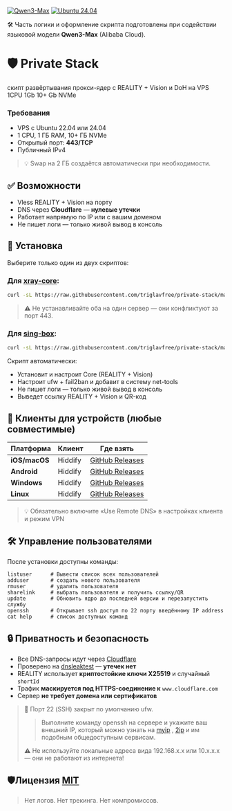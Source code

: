 [![Qwen3-Max](https://img.shields.io/badge/Qwen3--Max-Alibaba_Cloud-1976D2?logo=alibabacloud&logoColor=white)](https://qwen.ai/) [![Ubuntu 24.04](https://img.shields.io/badge/Ubuntu-24.04%20LTS-E95420?logo=ubuntu&logoColor=white)](https://releases.ubuntu.com/24.04/)

🛠️ Часть логики и оформление скрипта подготовлены при содействии языковой модели **Qwen3-Max** (Alibaba Cloud).

# 🛡️ Private Stack
скипт развёртывания прокси-ядер с REALITY + Vision и DoH на VPS 1CPU 1Gb 10+ Gb NVMe
### Требования
- VPS с Ubuntu 22.04 или 24.04
- 1 CPU, 1 ГБ RAM, 10+ ГБ NVMe
- Открытый порт: **443/TCP**
- Публичный IPv4
> 💡 Swap на 2 ГБ создаётся автоматически при необходимости.

## ✅ Возможности
-  Vless REALITY + Vision на порту
-  DNS через **Cloudflare** — **нулевые утечки**
-  Работает напрямую по IP или с вашим доменом
-  Не пишет логи — только живой вывод в консоль

## 🚀 Установка
Выберите только один из двух скриптов:
### Для [xray-core](https://github.com/XTLS/Xray-core):
```bash
curl -sL https://raw.githubusercontent.com/triglavfree/private-stack/main/xray-core | bash
```
>⚠️ Не устанавливайте оба на один сервер — они конфликтуют за порт 443.

### Для [sing-box](https://github.com/SagerNet/sing-box):
```bash
curl -sL https://raw.githubusercontent.com/triglavfree/private-stack/main/sing-box | bash
```
Скрипт автоматически:
- Установит и настроит Core (REALITY + Vision)
- Настроит ufw + fail2ban и добавит в систему net-tools
- Не пишет логи — только живой вывод в консоль
- Выведет ссылку REALITY + Vision и QR-код

## 📱 Клиенты для устройств (любые совместимые)
| Платформа     | Клиент   | Где взять                     |
|---------------|----------|-------------------------------|
| **iOS/macOS** | Hiddify  | [GitHub Releases](https://github.com/hiddify/hiddify-app/releases)|
| **Android**   | Hiddify  | [GitHub Releases](https://github.com/hiddify/hiddify-app/releases) |
| **Windows**   | Hiddify  | [GitHub Releases](https://github.com/hiddify/hiddify-app/releases) |
| **Linux**     | Hiddify  | [GitHub Releases](https://github.com/hiddify/hiddify-app/releases) |

>💡 Обязательно включите  «Use Remote DNS» в настройках клиента и режим VPN

## 🛠 Управление пользователями
После установки доступны команды:
```
listuser      # Вывести список всех пользователей
adduser       # создать нового пользователя
rmuser        # удалить пользователя
sharelink     # выбрать пользователя и получить ссылку/QR
update        # Обновить ядро до последней версии и перезапустить службу
openssh       # Открывает ssh доступ по 22 порту введённому IP address
cat help      # список доступных команд
```
## 🔒 Приватность и безопасность
- Все DNS-запросы идут через [Cloudflare](https://1.1.1.1/dns-query)
- Проверено на [dnsleaktest](https://www.dnsleaktest.com/) — **утечек нет**
- REALITY использует **криптостойкие ключи X25519** и случайный `shortId`
- Трафик **маскируется под HTTPS-соединение к** `www.cloudflare.com`
- Сервер **не требует домена или сертификатов**
> 🔐 Порт 22 (SSH) закрыт по умолчанию ufw.
> > Выполните команду openssh на сервере и укажите ваш внешний IP, который можно узнать на [myip](https://myip.ru) , [2ip](https://2ip.ru) и им подобным общедоступным сервисам.
> 
> ⚠️ Не используйте локальные адреса вида 192.168.x.x или 10.x.x.x — они не работают из интернета!

## 🛡️Лицензия [MIT](LICENSE)
> Нет логов. Нет трекинга. Нет компромиссов.
